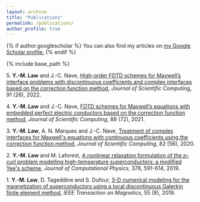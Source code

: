 ```yaml
---
layout: archive
title: "Publications"
permalink: /publications/
author_profile: true
---
```


{% if author.googlescholar %}
  You can also find my articles on <u><a href="{{author.googlescholar}}">my Google Scholar profile</a>.</u>
{% endif %}

{% include base_path %}

<!-- {% for post in site.publications reversed %}
  {% include archive-single.html %}
{% endfor %} -->

5\. **Y.-M. Law** and J.-C. Nave, [High-order FDTD schemes for Maxwell’s interface problems with discontinuous coefficients and complex interfaces based on the correction function method](https://link.springer.com/article/10.1007/s10915-022-01797-9), *Journal of Scientific Computing*, 91 (26), 2022.

4\. **Y.-M. Law** and J.-C. Nave, [FDTD schemes for Maxwell’s equations with embedded perfect electric conductors based on the correction function method](https://link.springer.com/article/10.1007/s10915-021-01591-z), *Journal of Scientific Computing*, 88 (72), 2021.

3\. **Y.-M. Law**, A. N. Marques and J.-C. Nave, [Treatment of complex interfaces for Maxwell's equations with continuous coefficients using the correction function method](https://link.springer.com/article/10.1007/s10915-020-01148-6), *Journal of Scientific Computing*, 82 (56), 2020.

2\. **Y.-M. Law** and M. Laforest, [A nonlinear relaxation formulation of the *p*-curl problem modelling high-temperature superconductors: a modified Yee's scheme](https://www.sciencedirect.com/science/article/pii/S002199911830771X), *Journal of Computational Physics*, 378, 591-614, 2019.

1\. **Y.-M. Law**, D. Tageddine and S. Dufour, [3-D numerical modeling for the magnetization of superconductors using a local discontinuous Galerkin finite element method](https://ieeexplore.ieee.org/document/8698808), *IEEE Transaction on Magnetics*, 55 (8), 2019.
